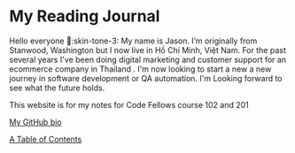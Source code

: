 # **My Reading Journal**

Hello everyone :wave::skin-tone-3:
My name is Jason. I’m originally from Stanwood, Washington but I now live in Hồ Chí Minh, Việt Nam. For the past several years I've been doing digital marketing and customer support for an ecommerce company in Thailand . I'm now looking to start a new a new journey in software development or QA automation. I'm Looking forward to see what the future holds.

This website is for my notes for Code Fellows course 102 and 201

[My GitHub bio](https://github.com/JaseadamsDev?tab=repositories)

[A Table of Contents](TableofContents.md)
